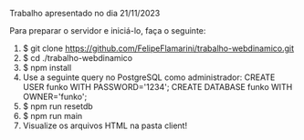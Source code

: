 Trabalho apresentado no dia 21/11/2023

Para preparar o servidor e iniciá-lo, faça o seguinte:

1. $ git clone https://github.com/FelipeFlamarini/trabalho-webdinamico.git
2. $ cd ./trabalho-webdinamico
3. $ npm install
4. Use a seguinte query no PostgreSQL como administrador:
    CREATE USER funko WITH PASSWORD='1234';
    CREATE DATABASE funko WITH OWNER='funko';
5. $ npm run resetdb
6. $ npm run main
7. Visualize os arquivos HTML na pasta client!